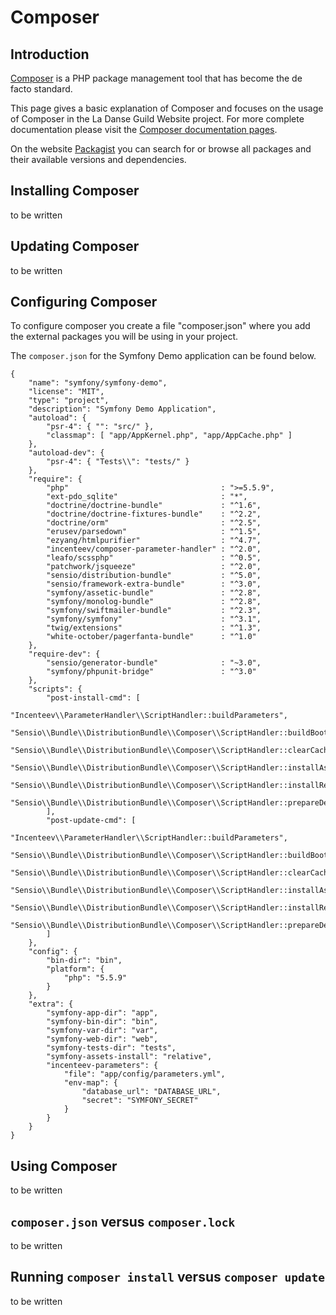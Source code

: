 Composer
========

Introduction
------------

[Composer](https://getcomposer.org/) is a PHP package management tool that has become the de facto standard. 

This page gives a basic explanation of Composer and focuses on the usage of Composer in the La Danse Guild Website project. 
For more complete documentation please visit the [Composer documentation pages](https://getcomposer.org/doc/).

On the website [Packagist](https://packagist.org/) you can search for or browse all packages and their available versions and dependencies.

Installing Composer
-------------------

to be written

Updating Composer
-----------------

to be written

Configuring Composer
--------------------

To configure composer you create a file "composer.json" where you add the external packages you will be using in your project.

The `composer.json` for the Symfony Demo application can be found below.

~~~~
{
    "name": "symfony/symfony-demo",
    "license": "MIT",
    "type": "project",
    "description": "Symfony Demo Application",
    "autoload": {
        "psr-4": { "": "src/" },
        "classmap": [ "app/AppKernel.php", "app/AppCache.php" ]
    },
    "autoload-dev": {
        "psr-4": { "Tests\\": "tests/" }
    },
    "require": {
        "php"                                  : ">=5.5.9",
        "ext-pdo_sqlite"                       : "*",
        "doctrine/doctrine-bundle"             : "^1.6",
        "doctrine/doctrine-fixtures-bundle"    : "^2.2",
        "doctrine/orm"                         : "^2.5",
        "erusev/parsedown"                     : "^1.5",
        "ezyang/htmlpurifier"                  : "^4.7",
        "incenteev/composer-parameter-handler" : "^2.0",
        "leafo/scssphp"                        : "^0.5",
        "patchwork/jsqueeze"                   : "^2.0",
        "sensio/distribution-bundle"           : "^5.0",
        "sensio/framework-extra-bundle"        : "^3.0",
        "symfony/assetic-bundle"               : "^2.8",
        "symfony/monolog-bundle"               : "^2.8",
        "symfony/swiftmailer-bundle"           : "^2.3",
        "symfony/symfony"                      : "^3.1",
        "twig/extensions"                      : "^1.3",
        "white-october/pagerfanta-bundle"      : "^1.0"
    },
    "require-dev": {
        "sensio/generator-bundle"              : "~3.0",
        "symfony/phpunit-bridge"               : "^3.0"
    },
    "scripts": {
        "post-install-cmd": [
            "Incenteev\\ParameterHandler\\ScriptHandler::buildParameters",
            "Sensio\\Bundle\\DistributionBundle\\Composer\\ScriptHandler::buildBootstrap",
            "Sensio\\Bundle\\DistributionBundle\\Composer\\ScriptHandler::clearCache",
            "Sensio\\Bundle\\DistributionBundle\\Composer\\ScriptHandler::installAssets",
            "Sensio\\Bundle\\DistributionBundle\\Composer\\ScriptHandler::installRequirementsFile",
            "Sensio\\Bundle\\DistributionBundle\\Composer\\ScriptHandler::prepareDeploymentTarget"
        ],
        "post-update-cmd": [
            "Incenteev\\ParameterHandler\\ScriptHandler::buildParameters",
            "Sensio\\Bundle\\DistributionBundle\\Composer\\ScriptHandler::buildBootstrap",
            "Sensio\\Bundle\\DistributionBundle\\Composer\\ScriptHandler::clearCache",
            "Sensio\\Bundle\\DistributionBundle\\Composer\\ScriptHandler::installAssets",
            "Sensio\\Bundle\\DistributionBundle\\Composer\\ScriptHandler::installRequirementsFile",
            "Sensio\\Bundle\\DistributionBundle\\Composer\\ScriptHandler::prepareDeploymentTarget"
        ]
    },
    "config": {
        "bin-dir": "bin",
        "platform": {
            "php": "5.5.9"
        }
    },
    "extra": {
        "symfony-app-dir": "app",
        "symfony-bin-dir": "bin",
        "symfony-var-dir": "var",
        "symfony-web-dir": "web",
        "symfony-tests-dir": "tests",
        "symfony-assets-install": "relative",
        "incenteev-parameters": {
            "file": "app/config/parameters.yml",
            "env-map": {
                "database_url": "DATABASE_URL",
                "secret": "SYMFONY_SECRET"
            }
        }
    }
}
~~~~

Using Composer
--------------

to be written

`composer.json` versus `composer.lock`
-------------------------------------

to be written

Running `composer install` versus `composer update`
--------------------------------------------------

to be written
